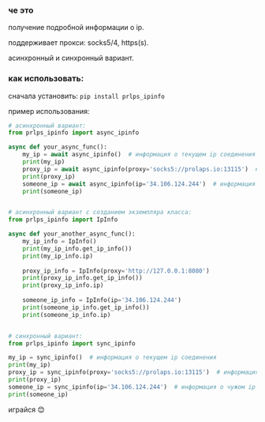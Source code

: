 ### че это
получение подробной информации о ip.

поддерживает прокси: socks5/4, https(s).

асинхронный и синхронный вариант.

### как использовать:

сначала установить:  `pip install prlps_ipinfo`

пример использования:

```python
# асинхронный вариант:
from prlps_ipinfo import async_ipinfo

async def your_async_func():
    my_ip = await async_ipinfo()  # информация о текущем ip соединения
    print(my_ip)
    proxy_ip = await async_ipinfo(proxy='socks5://prolaps.io:13115')  # информация о ip через прокси
    print(proxy_ip)
    someone_ip = await async_ipinfo(ip='34.106.124.244')  # информация о чужом ip
    print(someone_ip)


# асинхронный вариант с созданием экземпляра класса:
from prlps_ipinfo import IpInfo

async def your_another_async_func():
    my_ip_info = IpInfo()
    print(my_ip_info.get_ip_info())
    print(my_ip_info.ip)
    
    proxy_ip_info = IpInfo(proxy='http://127.0.0.1:8080')
    print(proxy_ip_info.get_ip_info())
    print(proxy_ip_info.ip)
    
    someone_ip_info = IpInfo(ip='34.106.124.244')
    print(someone_ip_info.get_ip_info())
    print(someone_ip_info.ip)


# синхронный вариант:
from prlps_ipinfo import sync_ipinfo

my_ip = sync_ipinfo()  # информация о текущем ip соединения
print(my_ip)
proxy_ip = sync_ipinfo(proxy='socks5://prolaps.io:13115')  # информация о ip через прокси
print(proxy_ip)
someone_ip = sync_ipinfo(ip='34.106.124.244')  # информация о чужом ip
print(someone_ip)
```

играйся 😊
